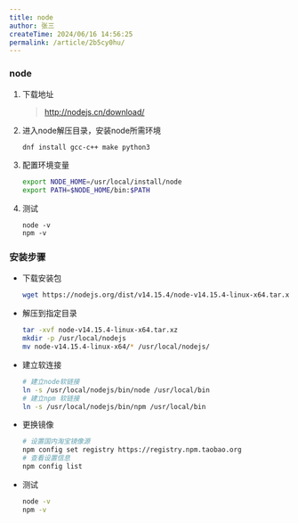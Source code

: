 ```yaml
---
title: node
author: 张三
createTime: 2024/06/16 14:56:25
permalink: /article/2b5cy0hu/
---
```

### node

1. 下载地址

   > http://nodejs.cn/download/

2. 进入node解压目录，安装node所需环境

   ```bash
   dnf install gcc-c++ make python3
   ```

3. 配置环境变量

   ```bash
   export NODE_HOME=/usr/local/install/node
   export PATH=$NODE_HOME/bin:$PATH
   ```

4. 测试

   ```
   node -v
   npm -v
   ```

### 安装步骤

* 下载安装包

  ```sh
  wget https://nodejs.org/dist/v14.15.4/node-v14.15.4-linux-x64.tar.xz
  ```

  

* 解压到指定目录

  ```sh
  tar -xvf node-v14.15.4-linux-x64.tar.xz
  mkdir -p /usr/local/nodejs
  mv node-v14.15.4-linux-x64/* /usr/local/nodejs/
  ```

* 建立软连接

  ```sh
  # 建立node软链接
  ln -s /usr/local/nodejs/bin/node /usr/local/bin
  # 建立npm 软链接
  ln -s /usr/local/nodejs/bin/npm /usr/local/bin
  ```

  

* 更换镜像

  ```sh
  # 设置国内淘宝镜像源
  npm config set registry https://registry.npm.taobao.org
  # 查看设置信息
  npm config list
  ```

  

* 测试

  ```sh
  node -v
  npm -v
  ```

  
